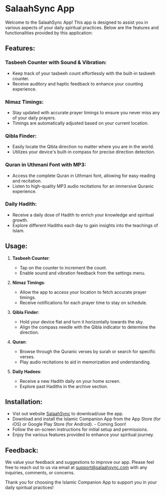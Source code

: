 # SalaahSync App

Welcome to the SalaahSync App! This app is designed to assist you in various aspects of your daily spiritual practices. Below are the features and functionalities provided by this application:

## Features:

### Tasbeeh Counter with Sound & Vibration:
- Keep track of your tasbeeh count effortlessly with the built-in tasbeeh counter.
- Receive auditory and haptic feedback to enhance your counting experience.

### Nimaz Timings:
- Stay updated with accurate prayer timings to ensure you never miss any of your daily prayers.
- Timings are automatically adjusted based on your current location.

### Qibla Finder:
- Easily locate the Qibla direction no matter where you are in the world.
- Utilizes your device's built-in compass for precise direction detection.

### Quran in Uthmani Font with MP3:
- Access the complete Quran in Uthmani font, allowing for easy reading and recitation.
- Listen to high-quality MP3 audio recitations for an immersive Quranic experience.

### Daily Hadith:
- Receive a daily dose of Hadith to enrich your knowledge and spiritual growth.
- Explore different Hadiths each day to gain insights into the teachings of Islam.

## Usage:

1. **Tasbeeh Counter**:
   - Tap on the counter to increment the count.
   - Enable sound and vibration feedback from the settings menu.

2. **Nimaz Timings**:
   - Allow the app to access your location to fetch accurate prayer timings.
   - Receive notifications for each prayer time to stay on schedule.

3. **Qibla Finder**:
   - Hold your device flat and turn it horizontally towards the sky.
   - Align the compass needle with the Qibla indicator to determine the direction.

4. **Quran**:
   - Browse through the Quranic verses by surah or search for specific verses.
   - Play audio recitations to aid in memorization and understanding.

5. **Daily Hadees**:
   - Receive a new Hadith daily on your home screen.
   - Explore past Hadiths in the archive section.

## Installation:

- Vist out website [SalaahSync](https://salaahsync.com) to download/use the app.
- Download and install the Islamic Companion App from the App Store (for iOS) or Google Play Store (for Android). - Coming Soon!
- Follow the on-screen instructions for initial setup and permissions.
- Enjoy the various features provided to enhance your spiritual journey.

## Feedback:

We value your feedback and suggestions to improve our app. Please feel free to reach out to us via email at [support@salaahsync.com](mailto:support@salaahsync.com) with any inquiries, comments, or concerns.

Thank you for choosing the Islamic Companion App to support you in your daily spiritual practices!
